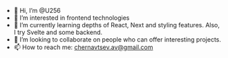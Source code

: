 - 👋 Hi, I’m @U256
- 👀 I’m interested in frontend technologies
- 🌱 I’m currently learning depths of React, Next and styling features. Also, I try Svelte and some backend.
- 💞️ I’m looking to collaborate on people who can offer interesting projects.
- 📫 How to reach me: chernavtsev.av@gmail.com

<!---
U256/U256 is a ✨ special ✨ repository because its `README.md` (this file) appears on your GitHub profile.
You can click the Preview link to take a look at your changes.
--->

